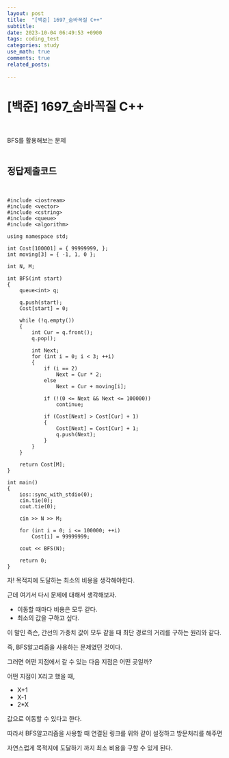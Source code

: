 ```yaml
---
layout: post
title:  "[백준] 1697_숨바꼭질 C++"
subtitle:   
date: 2023-10-04 06:49:53 +0900
tags: coding_test
categories: study
use_math: true
comments: true
related_posts:

---
```


# [백준] 1697_숨바꼭질 C++<br/>
<br/>

BFS를 활용해보는 문제<br/>
<br/>

## 정답제출코드<br/>
<br/>

```
#include <iostream>
#include <vector>
#include <cstring>
#include <queue>
#include <algorithm>

using namespace std;

int Cost[100001] = { 99999999, };
int moving[3] = { -1, 1, 0 };

int N, M;

int BFS(int start)
{
	queue<int> q;

	q.push(start);
	Cost[start] = 0;

	while (!q.empty())
	{
		int Cur = q.front();
		q.pop();

		int Next;
		for (int i = 0; i < 3; ++i)
		{
			if (i == 2)
				Next = Cur * 2;
			else
				Next = Cur + moving[i];

			if (!(0 <= Next && Next <= 100000))
				continue;

			if (Cost[Next] > Cost[Cur] + 1)
			{
				Cost[Next] = Cost[Cur] + 1;
				q.push(Next);
			}
		}
	}

	return Cost[M];
}

int main()
{
	ios::sync_with_stdio(0);
	cin.tie(0);
	cout.tie(0);

	cin >> N >> M;
	
	for (int i = 0; i <= 100000; ++i)
		Cost[i] = 99999999;

	cout << BFS(N);

	return 0;
}
```

자! 목적지에 도달하는 최소의 비용을 생각해야한다.<br/>

근데 여기서 다시 문제에 대해서 생각해보자.<br/>

- 이동할 때마다 비용은 모두 같다.
- 최소의 값을 구하고 싶다.

이 말인 즉슨, 간선의 가중치 값이 모두 같을 때 최단 경로의 거리를 구하는 원리와 같다.<br/>

즉, BFS알고리즘을 사용하는 문제였던 것이다.<br/>

그러면 어떤 지점에서 갈 수 있는 다음 지점은 어떤 곳일까?<br/>

어떤 지점이 X리고 했을 때,<br/>

- X+1
- X-1
- 2*X

값으로 이동할 수 있다고 한다.<br/>

따라서 BFS알고리즘을 사용할 때 연결된 링크를 위와 같이 설정하고 방문처리를 해주면<br/>

자연스럽게 목적지에 도달하기 까지 최소 비용을 구할 수 있게 된다.